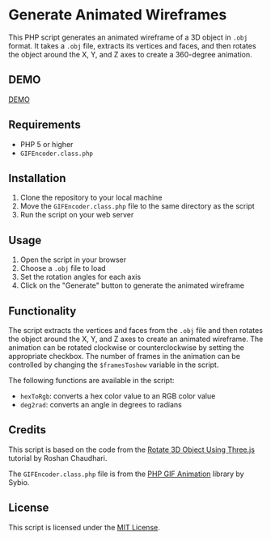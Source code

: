 Generate Animated Wireframes
============================

This PHP script generates an animated wireframe of a 3D object in `.obj` format. It takes a `.obj` file, extracts its vertices and faces, and then rotates the object around the X, Y, and Z axes to create a 360-degree animation.

DEMO
------------

[DEMO](https://piktar.tech/MonkeyWireframe/)

Requirements
------------

* PHP 5 or higher
* `GIFEncoder.class.php`

Installation
------------

1.  Clone the repository to your local machine
2.  Move the `GIFEncoder.class.php` file to the same directory as the script
3.  Run the script on your web server

Usage
-----

1.  Open the script in your browser
2.  Choose a `.obj` file to load
3.  Set the rotation angles for each axis
4.  Click on the "Generate" button to generate the animated wireframe

Functionality
-------------

The script extracts the vertices and faces from the `.obj` file and then rotates the object around the X, Y, and Z axes to create an animated wireframe. The animation can be rotated clockwise or counterclockwise by setting the appropriate checkbox. The number of frames in the animation can be controlled by changing the `$framesToshow` variable in the script.

The following functions are available in the script:

* `hexToRgb`: converts a hex color value to an RGB color value
* `deg2rad`: converts an angle in degrees to radians

Credits
-------

This script is based on the code from the [Rotate 3D Object Using Three.js](https://www.cloudways.com/blog/rotate-3d-object-using-three-js/) tutorial by Roshan Chaudhari.

The `GIFEncoder.class.php` file is from the [PHP GIF Animation](https://github.com/Sybio/GifCreator) library by Sybio.

License
-------

This script is licensed under the [MIT License](https://github.com/%3Cusername%3E/%3Crepository%3E/blob/master/LICENSE).